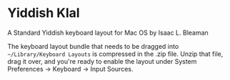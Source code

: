 # Yiddish Klal
A Standard Yiddish keyboard layout for Mac OS by Isaac L. Bleaman

The keyboard layout bundle that needs to be dragged into `~/Library/Keyboard Layouts` is compressed in the .zip file. Unzip that file, drag it over, and you're ready to enable the layout under System Preferences -> Keyboard -> Input Sources.
